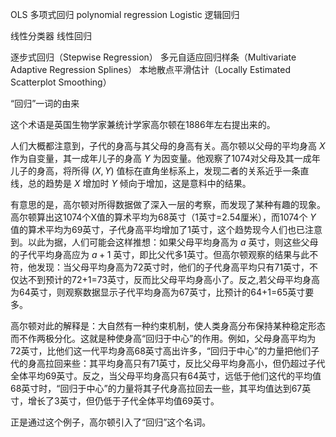 
OLS
多项式回归 polynomial regression
Logistic 逻辑回归

线性分类器
线性回归

逐步式回归（Stepwise Regression）
多元自适应回归样条（Multivariate Adaptive Regression Splines）
本地散点平滑估计（Locally Estimated Scatterplot Smoothing）


“回归”一词的由来

这个术语是英国生物学家兼统计学家高尔顿在1886年左右提出来的。

人们大概都注意到，子代的身高与其父母的身高有关。高尔顿以父母的平均身高 $X$ 作为自变量，其一成年儿子的身高 $Y$ 为因变量。他观察了1074对父母及其一成年儿子的身高，将所得 $(X, Y)$ 值标在直角坐标系上，发现二者的关系近乎一条直线，总的趋势是 $X$ 增加时 $Y$ 倾向于增加，这是意料中的结果。

有意思的是，高尔顿对所得数据做了深入一层的考察，而发现了某种有趣的现象。高尔顿算出这1074个X值的算术平均为68英寸（1英寸=2.54厘米），而1074个 $Y$ 值的算术平均为69英寸，子代身高平均增加了1英寸，这个趋势现今人们也已注意到。以此为据，人们可能会这样推想：如果父母平均身高为 $a$ 英寸，则这些父母的子代平均身高应为 $a+1$ 英寸，即比父代多1英寸。但高尔顿观察的结果与此不符，他发现：当父母平均身高为72英寸时，他们的子代身高平均只有71英寸，不仅达不到预计的72+1=73英寸，反而比父母平均身高小了。反之,若父母平均身高为64英寸，则观察数据显示子代平均身高为67英寸，比预计的64+1=65英寸要多。

高尔顿对此的解释是：大自然有一种约束机制，使人类身高分布保持某种稳定形态而不作两极分化。这就是种使身高“回归于中心”的作用。例如，父母身高平均为72英寸，比他们这一代平均身高68英寸高出许多，“回归于中心”的力量把他们子代的身高拉回来些：其平均身高只有71英寸，反比父母平均身高小，但仍超过子代全体平均69英寸。反之，当父母平均身高只有64英寸，远低于他们这代的平均值68英寸时，“回归于中心”的力量将其子代身高拉回去一些，其平均值达到67英寸，增长了3英寸，但仍低于子代全体平均值69英寸。

正是通过这个例子，高尔顿引入了“回归”这个名词。


